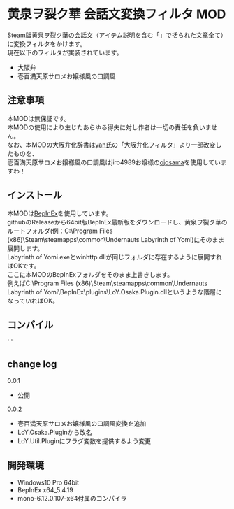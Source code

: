 # 黄泉ヲ裂ク華 会話文変換フィルタ MOD

Steam版黄泉ヲ裂ク華の会話文（アイテム説明を含む「」で括られた文章全て）に変換フィルタをかけます。<br>
現在以下のフィルタが実装されています。<br>
- 大阪弁
- 壱百満天原サロメお嬢様風の口調風

## 注意事項

本MODは無保証です。<br>
本MODの使用により生じたあらゆる得失に対し作者は一切の責任を負いません。<br>
なお、本MODの大阪弁化辞書は[yan氏](http://www.yansite.jp/index.html)の「大阪弁化フィルタ」より一部改変したものを、<br>
壱百満天原サロメお嬢様風の口調風はjiro4989お嬢様の[ojosama](https://github.com/jiro4989/ojosama)を使用していますわ！

## インストール

本MODは[BepInEx](https://github.com/BepInEx/BepInEx)を使用しています。<br>
githubのReleaseから64bit版BepInEx最新版をダウンロードし、黄泉ヲ裂ク華のルートフォルダ(例：C:\Program Files (x86)\Steam\steamapps\common\Undernauts Labyrinth of Yomi\)にそのまま展開します。<br>
Labyrinth of Yomi.exeとwinhttp.dllが同じフォルダに存在するように展開すればOKです。<br>
ここに本MODのBepInExフォルダをそのまま上書きします。<br>
例えばC:\Program Files (x86)\Steam\steamapps\common\Undernauts Labyrinth of Yomi\BepInEx\plugins\LoY.Osaka.Plugin.dllというような階層になっていればOK。

## コンパイル

'  '

## change log

0.0.1
- 公開

0.0.2
- 壱百満天原サロメお嬢様風の口調風変換を追加
- LoY.Osaka.Pluginから改名
- LoY.Util.Pluginにフラグ変数を提供するよう変更


## 開発環境

- Windows10 Pro 64bit
- BepInEx x64_5.4.19
- mono-6.12.0.107-x64付属のコンパイラ
